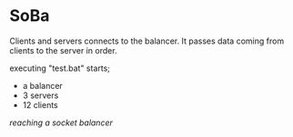 ﻿# SoBa

Clients and servers connects to the balancer. It passes data coming from clients to the server in order.

executing "test.bat" starts;
  - a balancer
  - 3 servers
  - 12 clients

*reaching a socket balancer*
